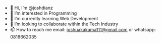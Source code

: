 - 👋 Hi, I’m @joshdianz
- 👀 I’m interested in Programming
- 🌱 I’m currently learning Web Development
- 💞️ I’m looking to collaborate within the Tech Industry
- 📫 How to reach me email: joshuakakama111@gmail.com or whatsapp: 0818662035

<!---
joshdianz/joshdianz is a ✨ special ✨ repository because its `README.md` (this file) appears on your GitHub profile.
You can click the Preview link to take a look at your changes.
--->
